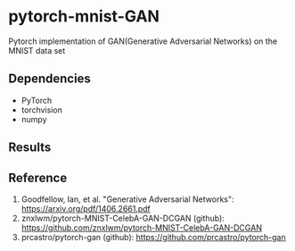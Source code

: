 # pytorch-mnist-GAN
Pytorch implementation of GAN(Generative Adversarial Networks) on the MNIST data set

## Dependencies
- PyTorch
- torchvision
- numpy

## Results

## Reference
1. Goodfellow, Ian, et al. "Generative Adversarial Networks": 
https://arxiv.org/pdf/1406.2661.pdf
2. znxlwm/pytorch-MNIST-CelebA-GAN-DCGAN (github): 
https://github.com/znxlwm/pytorch-MNIST-CelebA-GAN-DCGAN
3. prcastro/pytorch-gan (github): 
https://github.com/prcastro/pytorch-gan
